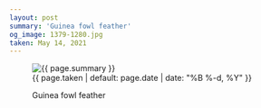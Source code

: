 ```yaml
---
layout: post
summary: 'Guinea fowl feather'
og_image: 1379-1280.jpg
taken: May 14, 2021
---
```


<figure class="post">
<img alt="{{ page.summary }}" sizes="(min-width: 700px) 50vw, calc(100vw - 2rem)" src="{{ site.assets_url }}/1379-640.jpg" srcset="{{ site.assets_url }}/1379-320.jpg 320w, {{ site.assets_url }}/1379-640.jpg 640w, {{ site.assets_url }}/1379-960.jpg 960w, {{ site.assets_url }}/1379-1280.jpg 1280w"/>
<figcaption>
<time>{{ page.taken | default: page.date | date: "%B %-d, %Y" }}</time>
<p>Guinea fowl feather</p>
</figcaption>
</figure>

